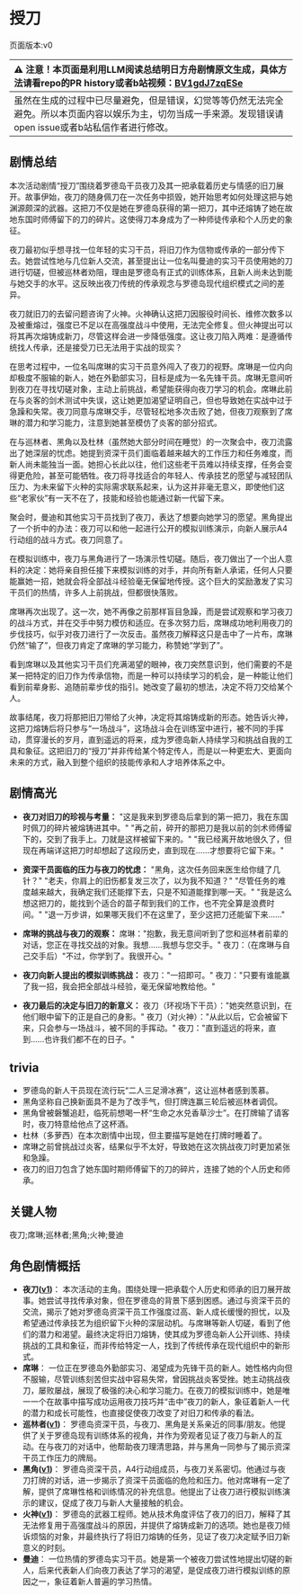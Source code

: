 # 授刀
页面版本:v0
 

| :warning: 注意！本页面是利用LLM阅读总结明日方舟剧情原文生成，具体方法请看repo的PR history或者b站视频：[BV1gdJ7zqESe](https://www.bilibili.com/video/BV1gdJ7zqESe/)         |
|:----------------------------|
| 虽然在生成的过程中已尽量避免，但是错误，幻觉等等仍然无法完全避免。所以本页面内容以娱乐为主，切勿当成一手来源。发现错误请open issue或者b站私信作者进行修改。|



## 剧情总结
本次活动剧情“授刀”围绕着罗德岛干员夜刀及其一把承载着历史与情感的旧刀展开。故事伊始，夜刀的随身佩刀在一次任务中损毁，她开始思考如何处理这把与她渊源颇深的武器。这把刀不仅是她在罗德岛获得的第一把刀，其中还熔铸了她在故地东国时师傅留下的刀的碎片。这使得刀本身成为了一种师徒传承和个人历史的象征。

夜刀最初似乎想寻找一位年轻的实习干员，将旧刀作为信物或传承的一部分传下去。她尝试性地与几位新人交流，甚至提出让一位名叫曼迪的实习干员使用她的刀进行切磋，但被巡林者劝阻，理由是罗德岛有正式的训练体系，且新人尚未达到能与她交手的水平。这反映出夜刀传统的传承观念与罗德岛现代组织模式之间的差异。

夜刀就旧刀的去留问题咨询了火神。火神确认这把刀因服役时间长、维修次数多以及被重熔过，强度已不足以在高强度战斗中使用，无法完全修复。但火神提出可以将其再次熔铸成新刀，尽管这样会进一步降低强度。这让夜刀陷入两难：是遵循传统找人传承，还是接受刀已无法用于实战的现实？

在思考过程中，一位名叫席琳的实习干员意外闯入了夜刀的视野。席琳是一位内向却极度不服输的新人，她在外勤部实习，目标是成为一名先锋干员。席琳无意间听到夜刀在寻找切磋对象，主动上前挑战，希望能获得向夜刀学习的机会。席琳此前在与炎客的剑术测试中失误，这让她更加渴望证明自己，但也导致她在实战中过于急躁和失常。夜刀同意与席琳交手，尽管轻松地多次击败了她，但夜刀观察到了席琳的潜力和学习能力，注意到她甚至模仿了炎客的部分招式。

在与巡林者、黑角以及杜林（虽然她大部分时间在睡觉）的一次聚会中，夜刀流露出了她深层的忧虑。她提到资深干员们面临着越来越大的工作压力和任务难度，而新人尚未能独当一面。她担心长此以往，他们这些老干员难以持续支撑，任务会变得更危险，甚至可能牺牲。夜刀将寻找适合的年轻人、传承技艺的愿望与减轻团队压力、为未来留下火种的实际需求联系起来，认为这并非毫无意义，即使他们这些“老家伙”有一天不在了，技能和经验也能通过新一代留下来。

聚会时，曼迪和其他实习干员找到了夜刀，表达了想要向她学习的愿望。黑角提出了一个折中的办法：夜刀可以和他一起进行公开的模拟训练演示，向新人展示A4行动组的战斗方式。夜刀同意了。

在模拟训练中，夜刀与黑角进行了一场演示性切磋。随后，夜刀做出了一个出人意料的决定：她将亲自担任接下来模拟训练的对手，并向所有新人承诺，任何人只要能赢她一招，她就会将全部战斗经验毫无保留地传授。这个巨大的奖励激发了实习干员们的热情，许多人上前挑战，但都很快落败。

席琳再次出现了。这一次，她不再像之前那样盲目急躁，而是尝试观察和学习夜刀的战斗方式，并在交手中努力模仿和适应。在多次努力后，席琳成功地利用夜刀的步伐技巧，似乎对夜刀进行了一次反击。虽然夜刀解释这只是击中了一片布，席琳仍然“输了”，但夜刀肯定了席琳的学习能力，称赞她“学到了”。

看到席琳以及其他实习干员们充满渴望的眼神，夜刀突然意识到，他们需要的不是某一把特定的旧刀作为传承信物，而是一种可以持续学习的机会，是一种能让他们看到前辈身影、追随前辈步伐的指引。她改变了最初的想法，决定不将刀交给某个人。

故事结尾，夜刀将那把旧刀带给了火神，决定将其熔铸成新的形态。她告诉火神，这把刀熔铸后将只参与“一场战斗”，这场战斗会在训练室中进行，被不同的手挥动，贯穿漫长的岁月，直到遥远的将来，成为罗德岛新人持续学习和挑战自我的工具和象征。这把旧刀的“授刀”并非传给某个特定传人，而是以一种更宏大、更面向未来的方式，融入到整个组织的技能传承和人才培养体系之中。
## 剧情高光
*   **夜刀对旧刀的珍视与考量：**
    "这是我来到罗德岛后拿到的第一把刀，我在东国时佩刀的碎片被熔铸进其中。"
    "再之前，碎开的那把刀是我以前的剑术师傅留下的，交到了我手上。刀就是这样被留下来的。"
    "我已经离开故地很久了，但现在再端详这把刀时却想起了这段历史，直到现在......才想要将它留下来。"

*   **资深干员面临的压力与夜刀的忧虑：**
    "黑角，这次任务回来医生给你缝了几针？"
    "老夫，你肩上的旧伤都复发三次了，以为我不知道？"
    "尽管任务的难度越来越大，我确定我们还能撑下去，只是不知道能撑到哪一天。"
    "我是这么想这把刀的，能找到个适合的苗子帮到我们的工作，也不完全算是浪费时间。"
    "退一万步讲，如果哪天我们不在这里了，至少这把刀还能留下来......"

*   **席琳的挑战与夜刀的观察：**
    席琳："抱歉，我无意间听到了您和巡林者前辈的对话，您正在寻找交战的对象。我想......我想与您交手。"
    夜刀：（在席琳与自己交手后）"不过，你学到了。我很开心。"

*   **夜刀向新人提出的模拟训练挑战：**
    夜刀："一招即可。"
    夜刀："只要有谁能赢了我一招，我会把全部战斗经验，毫无保留地教给他。"

*   **夜刀最后的决定与旧刀的新意义：**
    夜刀（环视场下干员）："她突然意识到，在他们眼中留下的正是自己的身影。"
    夜刀（对火神）："从此以后，它会被留下来，只会参与一场战斗，被不同的手挥动。"
    夜刀："直到遥远的将来，直到......也许我们都不在的日子。"
## trivia
*   罗德岛的新人干员现在流行玩“二人三足滑冰赛”，这让巡林者感到羡慕。
*   黑角坚称自己换新面具不是为了改手气，但打牌连赢三轮后被巡林者调侃。
*   黑角曾被磐蟹追赶，临死前想喝一杯“生命之水兑香草沙士”。在打牌输了请客时，夜刀特意给他点了这杯酒。
*   杜林（多萝西）在本次剧情中出现，但主要描写是她在打牌时睡着了。
*   席琳之前曾挑战过炎客，结果似乎不太好，导致她在这次挑战夜刀时更加紧张和急躁。
*   夜刀的旧刀包含了她东国时期师傅留下的刀的碎片，连接了她的个人历史和师承。
## 关键人物
夜刀;席琳;巡林者;黑角;火神;曼迪
## 角色剧情概括
-   **夜刀([v1](../chars/char_502_nblade.md))**： 本次活动的主角。围绕处理一把承载个人历史和师承的旧刀展开故事。她尝试寻找传承对象，但在罗德岛的背景下感到困惑。通过与资深干员的交流，揭示了她对罗德岛资深干员工作强度过高、新人成长缓慢的担忧，以及希望通过传承技艺为组织留下火种的深层动机。与席琳等新人切磋，看到了他们的潜力和渴望。最终决定将旧刀熔铸，使其成为罗德岛新人公开训练、持续挑战的工具和象征，而非传给特定一人，找到了传统传承在现代组织中的新形式。
-   **席琳**： 一位正在罗德岛外勤部实习、渴望成为先锋干员的新人。她性格内向但不服输，尽管训练刻苦但实战中容易失常，曾因挑战炎客受挫。她主动挑战夜刀，屡败屡战，展现了极强的决心和学习能力。在夜刀的模拟训练中，她是唯一一个在故事中描写成功运用夜刀技巧并“击中”夜刀的新人，象征着新人一代的潜力和成长可能性，也直接促使夜刀改变了对旧刀和传承的看法。
-   **巡林者([v1](../chars/char_503_rang.md))**： 罗德岛资深干员，与夜刀、黑角是关系亲近的同事/朋友。他提供了关于罗德岛现有训练体系的视角，并作为旁观者见证了夜刀与新人的互动。在与夜刀的对话中，他帮助夜刀理清思路，并与黑角一同参与了揭示资深干员工作压力的牌局。
-   **黑角([v1](../chars/char_500_noirc.md))**： 罗德岛资深干员，A4行动组成员，与夜刀关系密切。他通过与夜刀打牌的对话，进一步揭示了资深干员面临的危险和压力。他对席琳有一定了解，提供了席琳性格和训练情况的补充信息。他提出了让夜刀进行模拟训练演示的建议，促成了夜刀与新人大量接触的机会。
-   **火神([v1](../chars/char_163_hpsts.md))**： 罗德岛的武器工程师。她从技术角度评估了夜刀的旧刀，解释了其无法修复用于高强度战斗的原因，并提供了熔铸成新刀的选项。她也是夜刀倾诉烦恼的对象，并最终执行了将旧刀熔铸的任务，见证了夜刀决定赋予旧刀新意义的时刻。
-   **曼迪**： 一位热情的罗德岛实习干员。她是第一个被夜刀尝试性地提出切磋的新人，后来代表新人们向夜刀表达了学习的渴望，是促成夜刀进行模拟训练的原因之一，象征着新人普遍的学习热情。
